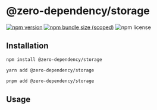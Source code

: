 # @zero-dependency/storage

[![npm version](https://img.shields.io/npm/v/@zero-dependency/storage)](https://npm.im/@zero-dependency/storage)
[![npm bundle size (scoped)](https://img.shields.io/bundlephobia/minzip/@zero-dependency/storage)](https://bundlephobia.com/package/@zero-dependency/storage@latest)
![npm license](https://img.shields.io/npm/l/@zero-dependency/storage)

## Installation

```sh
npm install @zero-dependency/storage
```

```sh
yarn add @zero-dependency/storage
```

```sh
pnpm add @zero-dependency/storage
```

## Usage
